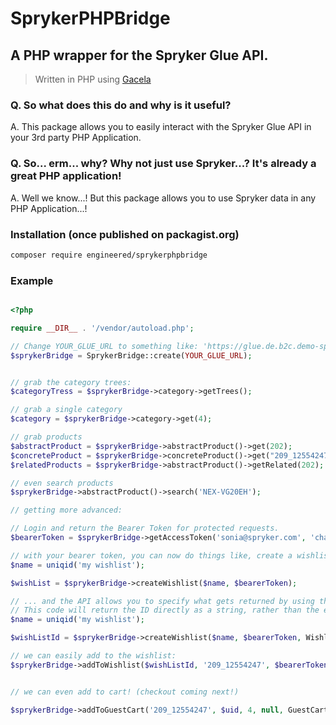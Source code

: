 # SprykerPHPBridge
## A PHP wrapper for the Spryker Glue API.
> Written in PHP using [Gacela](https://github.com/gacela-project/gacela)

### Q. So what does this do and why is it useful?

A. This package allows you to easily interact with the Spryker Glue API in your 3rd party PHP Application.

### Q. So... erm... why? Why not just use Spryker...? It's already a great PHP application!

A. Well we know...! But this package allows you to use Spryker data in any PHP Application...!


### Installation (once published on packagist.org)

```bash
composer require engineered/sprykerphpbridge
```



### Example

```php

<?php

require __DIR__ . '/vendor/autoload.php';

// Change YOUR_GLUE_URL to something like: 'https://glue.de.b2c.demo-spryker.com'
$sprykerBridge = SprykerBridge::create(YOUR_GLUE_URL);


// grab the category trees:
$categoryTress = $sprykerBridge->category->getTrees();

// grab a single category
$category = $sprykerBridge->category->get(4);

// grab products
$abstractProduct = $sprykerBridge->abstractProduct()->get(202);
$concreteProduct = $sprykerBridge->concreteProduct()->get("209_12554247");
$relatedProducts = $sprykerBridge->abstractProduct()->getRelated(202);

// even search products
$sprykerBridge->abstractProduct()->search('NEX-VG20EH');

// getting more advanced:

// Login and return the Bearer Token for protected requests.
$bearerToken = $sprykerBridge->getAccessToken('sonia@spryker.com', 'change123', TokenReturnAttribute::accessToken);

// with your bearer token, you can now do things like, create a wishlist...
$name = uniqid('my wishlist');

$wishList = $sprykerBridge->createWishlist($name, $bearerToken);

// ... and the API allows you to specify what gets returned by using the supplied Enums.
// This code will return the ID directly as a string, rather than the entire response.
$name = uniqid('my wishlist');

$wishListId = $sprykerBridge->createWishlist($name, $bearerToken, WishlistsAttribute::id);

// we can easily add to the wishlist:
$sprykerBridge->addToWishlist($wishListId, '209_12554247', $bearerToken);


// we can even add to cart! (checkout coming next!)

$sprykerBridge->addToGuestCart('209_12554247', $uid, 4, null, GuestCartReturnAttribute::totals_discountTotal);

```
